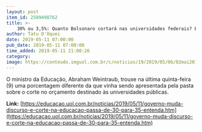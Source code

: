 ```yaml
---
layout: post
item_id: 2589498762
title: >-
    30% ou 3,5%: Quanto Bolsonaro cortará nas universidades federais? Entenda
author: Tatu D'Oquei
date: 2019-05-11 07:00:00
pub_date: 2019-05-11 07:00:00
time_added: 2019-05-11 21:08:26
category: 
image: https://conteudo.imguol.com.br/c/noticias/19/2019/05/06/02mai2019---o-ministro-da-educacao-abraham-weintraub-durante-coletiva-de-imprensa-no-mec-1557146496673_v2_615x300.jpg
---
```


O ministro da Educação, Abraham Weintraub, trouxe na última quinta-feira (9) uma porcentagem diferente da que vinha sendo apresentada pela pasta sobre o corte no orçamento destinado às universidades públicas.

**Link:** [https://educacao.uol.com.br/noticias/2019/05/11/governo-muda-discurso-e-corte-na-educacao-passa-de-30-para-35-entenda.htm](https://educacao.uol.com.br/noticias/2019/05/11/governo-muda-discurso-e-corte-na-educacao-passa-de-30-para-35-entenda.htm)

